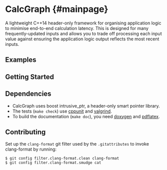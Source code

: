 # CalcGraph {#mainpage}

A lightweight C++14 header-only framework for organising application logic to minimise end-to-end calculation latency. This is designed for many frequently-updated inputs and allows you to trade off processing each input value against ensuring the application logic output reflects the most recent inputs.

## Examples

## Getting Started

## Dependencies

- CalcGraph uses boost intrusive_ptr, a header-only smart pointer library.
- The tests (`make check`) use [cppunit](http://sourceforge.net/projects/cppunit) and [valgrind](http://valgrind.org).
- To build the documentation (`make doc`), you need [doxygen](http://www.stack.nl/~dimitri/doxygen) and [pdflatex](https://www.ctan.org/pkg/pdftex).

## Contributing

Set up the `clang-format` git filter used by the `.gitattributes` to invoke clang-format by running:

```
$ git config filter.clang-format.clean clang-format
$ git config filter.clang-format.smudge cat
```
